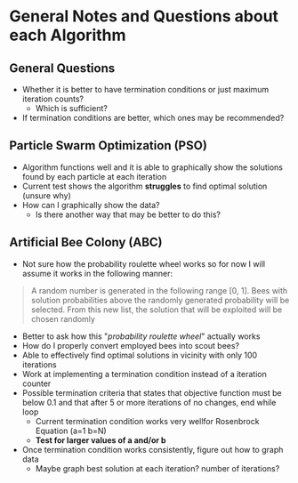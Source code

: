 # General Notes and Questions about each Algorithm

## General Questions
- Whether it is better to have termination conditions or just maximum iteration counts?
    - Which is sufficient?
- If termination conditions are better, which ones may be recommended?

## Particle Swarm Optimization (PSO)
- Algorithm functions well and it is able to graphically show the solutions found by each particle at each iteration
- Current test shows the algorithm **struggles** to find optimal solution (unsure why)
- How can I graphically show the data?  
    - Is there another way that may be better to do this?

## Artificial Bee Colony (ABC)
- Not sure how the probability roulette wheel works so for now I will assume it works in the following manner:

> A random number is generated in the following range [0, 1]. Bees with solution probabilities above the randomly generated probability will be selected. From this new list, the solution that will be exploited will be chosen randomly

- Better to ask how this "*probability roulette wheel*" actually works
- How do I properly convert employed bees into scout bees?
- Able to effectively find optimal solutions in vicinity with only 100 iterations
- Work at implementing a termination condition instead of a iteration counter
- Possible termination criteria that states that objective function must be below 0.1 and that after 5 or more iterations of no changes, end while loop
    - Current termination condition works very wellfor Rosenbrock Equation (a=1 b=N)
    - **Test for larger values of a and/or b**
- Once termination condition works consistently, figure out how to graph data
    - Maybe graph best solution at each iteration? number of iterations?